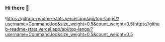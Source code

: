 ### Hi there 👋
!https://github-readme-stats.vercel.app/api/top-langs/?username=CommandJoo&size_weight=0.5&count_weight=0.5)https://github-readme-stats.vercel.app/api/top-langs/?username=CommandJoo&size_weight=0.5&count_weight=0.5
